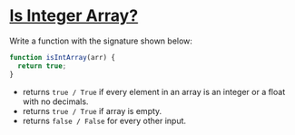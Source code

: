 # [Is Integer Array?](https://www.codewars.com/kata/52a112d9488f506ae7000b95/solutions/javascript)

Write a function with the signature shown below:

```javascript
function isIntArray(arr) {
  return true;
}
```

- returns `true / True` if every element in an array is an integer or a float with no decimals.
- returns `true / True` if array is empty.
- returns `false / False` for every other input.
